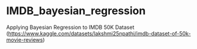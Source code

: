 # IMDB_bayesian_regression
Applying Bayesian Regression to IMDB 50K Dataset (https://www.kaggle.com/datasets/lakshmi25npathi/imdb-dataset-of-50k-movie-reviews)
